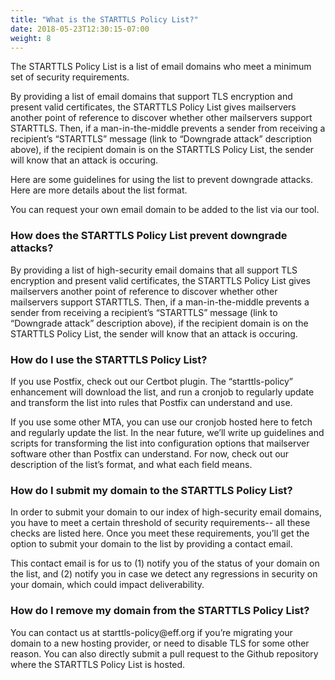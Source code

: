 ```yaml
---
title: "What is the STARTTLS Policy List?"
date: 2018-05-23T12:30:15-07:00
weight: 8
---
```


The STARTTLS Policy List is a list of email domains who meet a minimum set of security requirements.

By providing a list of email domains that support TLS encryption and present valid certificates, the STARTTLS Policy List gives mailservers another point of reference to discover whether other mailservers support STARTTLS. Then, if a man-in-the-middle prevents a sender from receiving a recipient’s “STARTTLS” message (link to “Downgrade attack” description above), if the recipient domain is on the STARTTLS Policy List, the sender will know that an attack is occuring.

Here are some guidelines for using the list to prevent downgrade attacks. Here are more details about the list format.

You can request your own email domain to be added to the list via our tool.

<h3>How does the STARTTLS Policy List prevent downgrade attacks?</h3>
By providing a list of high-security email domains that all support TLS encryption and present valid certificates, the STARTTLS Policy List gives mailservers another point of reference to discover whether other mailservers support STARTTLS. Then, if a man-in-the-middle prevents a sender from receiving a recipient’s “STARTTLS” message (link to “Downgrade attack” description above), if the recipient domain is on the STARTTLS Policy List, the sender will know that an attack is occuring.

<h3>How do I use the STARTTLS Policy List?</h3>
If you use Postfix, check out our Certbot plugin. The “starttls-policy” enhancement will download the list, and run a cronjob to regularly update and transform the list into rules that Postfix can understand and use.

If you use some other MTA, you can use our cronjob hosted here to fetch and regularly update the list. In the near future, we’ll write up guidelines and scripts for transforming the list into configuration options that mailserver software other than Postfix can understand. For now, check out our description of the list’s format, and what each field means.

<h3>How do I submit my domain to the STARTTLS Policy List?</h3>
In order to submit your domain to our index of high-security email domains, you have to meet a certain threshold of security requirements-- all these checks are listed here. Once you meet these requirements, you’ll get the option to submit your domain to the list by providing a contact email.

This contact email is for us to (1) notify you of the status of your domain on the list, and (2) notify you in case we detect any regressions in security on your domain, which could impact deliverability.

<h3>How do I remove my domain from the STARTTLS Policy List?</h3>
You can contact us at starttls-policy@eff.org if you’re migrating your domain to a new hosting provider, or need to disable TLS for some other reason. You can also directly submit a pull request to the Github repository where the STARTTLS Policy List is hosted.
